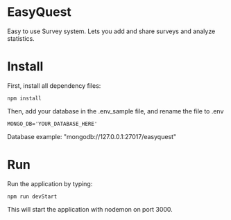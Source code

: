 # EasyQuest
Easy to use Survey system. Lets you add and share surveys and analyze statistics.

# Install

First, install all dependency files:
```
npm install
```
Then, add your database in the .env_sample file, and rename the file to .env
```
MONGO_DB='YOUR_DATABASE_HERE'
```
Database example: "mongodb://127.0.0.1:27017/easyquest"
# Run
Run the application by typing:
```
npm run devStart
```
This will start the application with nodemon on port 3000.